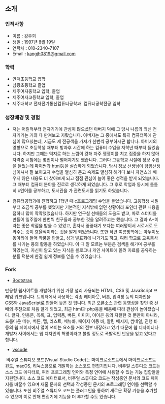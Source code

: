 ## 소개

### 인적사항
 * 이름 : 강주희
 * 생일 : 1997년 8월 19일
 * 연락처 : 010-2340-7107
 * Email : <kangjh0819@gmail.com>
 
### 학력
 * 안덕초등학교 입학
 * 남광초등학교 졸업
 * 제주여자중학교 입학, 졸업
 * 제주여자고등학교 입학, 졸업
 * 제주대학교 전자전기통신컴퓨터공학과  컴퓨터공학전공 입학

### 성장배경 및 경험
* 저는 어릴적부터 전자기기에 관심이 많으셨던 아버지 덕에 그 당시 나름의 최신 전자기기는 거의 다 만져보고 자랐습니다. 아버지는 그 중에서도 특히 컴퓨터쪽에 관심이 많으셨는데, 지금도 제 전공책을 가져가 한번씩 공부하시곤 합니다. 아버지의 영향으로 초등학생 때부터 방과후 시간에 하는 컴퓨터 수업을 저학년 때부터 들었습니다. 하지만 그때는 억지로 하는 느낌이 강해 자주 땡땡이를 치고 집중을 하지 않아 자격증 시험에는 몇번이나 떨어지기도 했습니다. 그러다 고등학교 시절에 정보 수업을 들었는데 파이썬과 html등을 실습하게 되었습니다. 당시 정보 선생님이 담임선생님이셔서 잘 보이고자 수업을 열심히 듣고 숙제도 열심히 해가다 보니 자연스레 배우지 않은 내용도 더 찾아보게 되고 점점 관심이 늘어 좋은 성적을 받게 되었습니다. 그 때부터 컴퓨터 분야를 진로로 생각하게 되었습니다. 그 후로 학업과 동시에 틈틈히 c언어를 공부하고, 도서관을 가 관련도서를 읽기도 하였습니다.

* 컴퓨터공학과에 진학하고 1학년 때 c프로그래밍 수업을 들었습니다. 고등학생 시절부터 조금씩 공부를 했었지만 기본적인 지식밖에 없던 상황이라 포인터 관련 내용을 접하니 많이 막막했었습니다. 하지만 연구실 선배들의 도움도 받고, 따로 스터디를 만들어 일주일에 한번씩 친구들과 공부한 것을 알려주고는 했습니다. 그 결과 A+이라는 좋은 학점을 받을 수 있었고, 혼자서 끙끙대기 보다는 여러명이서 서로서로 도와주는 것이 효율적이라는 것을 알게 되었습니다. 또한 작년 여름방학에는 아두이노 동아리에 들어 작품을 만들고, 성과 발표회에 나가기도 하고, 여러 학교로 교육봉사를 나가는 등의 활동을 하였습니다. 이 때 잘 모르는 부분은 검색을 해가며 공부를 하였는데, 자신이 알고 있는 지식을 블로그나 개인 사이트에 올려 자료를 공유하는 분들 덕분에 한결 쉽게 정보를 얻을 수 있었습니다. 
 
### Fork
* [Bootstrap](https://github.com/twbs/bootstrap)

 반응형 웹사이트를 개발하기 위한 가장 널리 사용되는 HTML, CSS 및 JavaScript 프레임 워크입니다. 트위터에서 사용하는 각종 레이아웃, 버튼, 입력창 등의 디자인을 CSS와 JavaScript로 만들어 놓은 것 입니다. 최근 오픈소스 관련 동영상을 찾던 중 선배의 추천으로 처음 알게 되었고, 최근 html과 php등을 배움에 따라 관심이 높아졌습니다. 글자, 인용문, 목록, 표, 입력폼, 버튼, 이미지, 아이콘 등의 자잘한 것 뿐만이 아니라, 드롭다운 메뉴, 버튼, 탭, 리스트, 메뉴바, 페이지 이동 바, 알림 메시지, 썸네일, 진행 바 등의 웹 페이지에서 많이 쓰이는 요소를 거의 전부 내장하고 있기 때문에 웹 디자이너나 개발자 사이에서는 웹 디자인의 혁명이라고 불릴 정도로 폭발적인 반응을 얻고 있다고 합니다.
 
* [vscode](https://github.com/Microsoft/vscode)

  비주얼 스튜디오 코드(Visual Studio Code)는 마이크로소프트에서 마이크로소프트 윈도, macOS, 리눅스용으로 개발하는 소스코드 편집기입니다. 비주얼 스튜디오 코드는 소스 코드 에디터로, 여러 프로그래밍 언어와 특정 언어에 사용할 수 있는 기능 집합들을 지원합니다. 소스 코드 에디터로서, 비주얼 스튜디오 코드는 작성중인 문서의 코드 페이지를 바꿀수 있으며 새줄 문자의 선택과 작성중인 문서의 프로그래밍 언어를 선택할 수 있습니다. 또한 비주얼 스튜디오 코드는 플러그인을 통하여 새로운 확장 기능을 추가할 수 있으며 이로 인해 편집기에 기능을 더 추가할 수도 있습니다.
